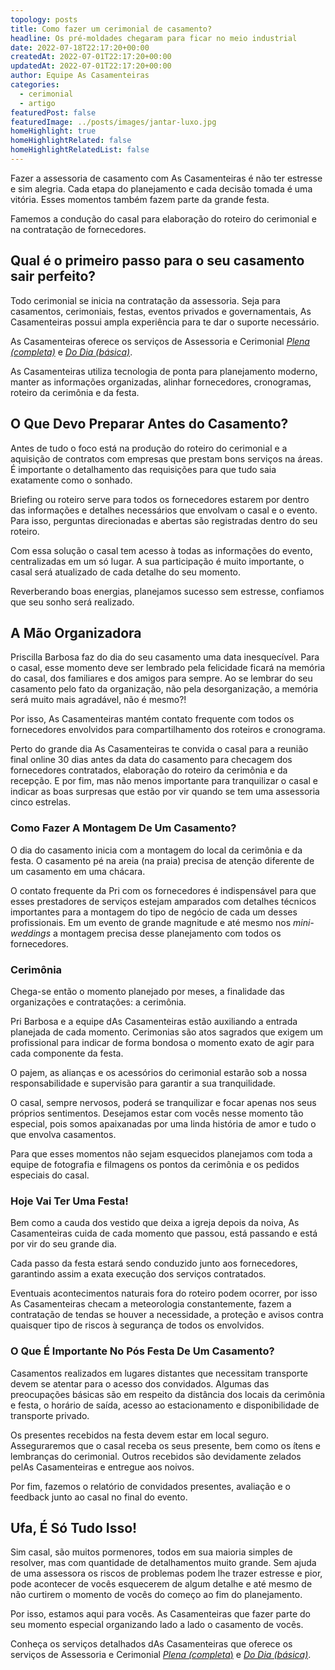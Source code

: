 ```yaml
---
topology: posts
title: Como fazer um cerimonial de casamento?
headline: Os pré-moldades chegaram para ficar no meio industrial
date: 2022-07-18T22:17:20+00:00
createdAt: 2022-07-01T22:17:20+00:00
updatedAt: 2022-07-01T22:17:20+00:00
author: Equipe As Casamenteiras
categories:
  - cerimonial
  - artigo
featuredPost: false
featuredImage: ../posts/images/jantar-luxo.jpg
homeHighlight: true
homeHighlightRelated: false
homeHighlightRelatedList: false
---
```


Fazer a assessoria de casamento com As Casamenteiras é não ter estresse e sim alegria. Cada etapa do planejamento e cada decisão tomada é uma vitória. Esses momentos também fazem parte da grande festa.

Famemos a condução do casal para elaboração do roteiro do cerimonial e na contratação de fornecedores.

## Qual é o primeiro passo para o seu casamento sair perfeito?

Todo cerimonial se inicia na contratação da assessoria. Seja para casamentos, cerimoniais, festas, eventos privados e governamentais, As Casamenteiras possui ampla experiência para te dar o suporte necessário.

As Casamenteiras oferece os serviços de Assessoria e Cerimonial [_Plena (completa)_](/assessoria-cerimonial-plena-completa) e [_Do Dia (básica)_](/assessoria-cerimonial-basica-dia).

As Casamenteiras utiliza tecnologia de ponta para planejamento moderno, manter as informações organizadas, alinhar fornecedores, cronogramas, roteiro da cerimônia e da festa.

## O Que Devo Preparar Antes do Casamento?

Antes de tudo o foco está na produção do roteiro do cerimonial e a aquisição de contratos com empresas que prestam bons serviços na áreas. É importante o detalhamento das requisições para que tudo saia exatamente como o sonhado.

Briefing ou roteiro serve para todos os fornecedores estarem por dentro das informações e detalhes necessários que envolvam o casal e o evento. Para isso, perguntas direcionadas e abertas são registradas dentro do seu roteiro.

Com essa solução o casal tem acesso à todas as informações do evento, centralizadas em um só lugar. A sua participação é muito importante, o casal será atualizado de cada detalhe do seu momento.

Reverberando boas energias, planejamos sucesso sem estresse, confiamos que seu sonho será realizado.

## A Mão Organizadora

Priscilla Barbosa faz do dia do seu casamento uma data inesquecível. Para o casal, esse momento deve ser lembrado pela felicidade ficará na memória do casal, dos familiares e dos amigos para sempre. Ao se lembrar do seu casamento pelo fato da organização, não pela desorganização, a memória será muito mais agradável, não é mesmo?!

Por isso, As Casamenteiras mantém contato frequente com todos os fornecedores envolvidos para compartilhamento dos roteiros e cronograma.

Perto do grande dia As Casamenteiras te convida o casal para a reunião final online 30 dias antes da data do casamento para checagem dos fornecedores contratados, elaboração do roteiro da cerimônia e da recepção. E por fim, mas não menos importante para tranquilizar o casal e indicar as boas surpresas que estão por vir quando se tem uma assessoria cinco estrelas.

### Como Fazer A Montagem De Um Casamento?

O dia do casamento inicia com a montagem do local da cerimônia e da festa. O casamento pé na areia (na praia) precisa de atenção diferente de um casamento em uma chácara.

O contato frequente da Pri com os fornecedores é indispensável para que esses prestadores de serviços estejam amparados com detalhes técnicos importantes para a montagem do tipo de negócio de cada um desses profissionais. Em um evento de grande magnitude e até mesmo nos _mini-weddings_ a montagem precisa desse planejamento com todos os fornecedores.

### Cerimônia

Chega-se então o momento planejado por meses, a finalidade das organizações e contratações: a cerimônia.

Pri Barbosa e a equipe dAs Casamenteiras estão auxiliando a entrada planejada de cada momento. Cerimonias são atos sagrados que exigem um profissional para indicar de forma bondosa o momento exato de agir para cada componente da festa.

O pajem, as alianças e os acessórios do cerimonial estarão sob a nossa responsabilidade e supervisão para garantir a sua tranquilidade.

O casal, sempre nervosos, poderá se tranquilizar e focar apenas nos seus próprios sentimentos. Desejamos estar com vocês nesse momento tão especial, pois somos apaixanadas por uma linda história de amor e tudo o que envolva casamentos.

Para que esses momentos não sejam esquecidos planejamos com toda a equipe de fotografia e filmagens os pontos da cerimônia e os pedidos especiais do casal.

### Hoje Vai Ter Uma Festa!

Bem como a cauda dos vestido que deixa a igreja depois da noiva, As Casamenteiras cuida de cada momento que passou, está passando e está por vir do seu grande dia.

Cada passo da festa estará sendo conduzido junto aos fornecedores, garantindo assim a exata execução dos serviços contratados.

Eventuais acontecimentos naturais fora do roteiro podem ocorrer, por isso As Casamenteiras checam a meteorologia constantemente, fazem a contratação de tendas se houver a necessidade, a proteção e avisos contra quaisquer tipo de riscos à segurança de todos os envolvidos.

### O Que É Importante No Pós Festa De Um Casamento?

Casamentos realizados em lugares distantes que necessitam transporte devem se atentar para o acesso dos convidados. Algumas das preocupações básicas são em respeito da distância dos locais da cerimônia e festa, o horário de saída, acesso ao estacionamento e disponibilidade de transporte privado.

Os presentes recebidos na festa devem estar em local seguro. Asseguraremos que o casal receba os seus presente, bem como os ítens e lembranças do cerimonial. Outros recebidos são devidamente zelados pelAs Casamenteiras e entregue aos noivos.

Por fim, fazemos o relatório de convidados presentes, avaliação e o feedback junto ao casal no final do evento.

## Ufa, É Só Tudo Isso!

Sim casal, são muitos pormenores, todos em sua maioria simples de resolver, mas com quantidade de detalhamentos muito grande. Sem ajuda de uma assessora os riscos de problemas podem lhe trazer estresse e pior, pode acontecer de vocês esquecerem de algum detalhe e até mesmo de não curtirem o momento de vocês do começo ao fim do planejamento.

Por isso, estamos aqui para vocês. As Casamenteiras que fazer parte do seu momento especial organizando lado a lado o casamento de vocês.

Conheça os serviços detalhados dAs Casamenteiras que oferece os serviços de Assessoria e Cerimonial [_Plena (completa_)](/assessoria-cerimonial-plena-completa) e [_Do Dia (básica)_](/assessoria-cerimonial-basica-dia).
